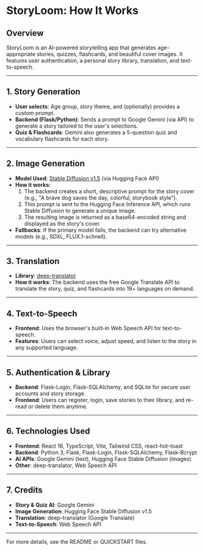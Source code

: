 # StoryLoom: How It Works

## Overview
StoryLoom is an AI-powered storytelling app that generates age-appropriate stories, quizzes, flashcards, and beautiful cover images. It features user authentication, a personal story library, translation, and text-to-speech.

---

## 1. Story Generation
- **User selects**: Age group, story theme, and (optionally) provides a custom prompt.
- **Backend (Flask/Python)**: Sends a prompt to Google Gemini (via API) to generate a story tailored to the user's selections.
- **Quiz & Flashcards**: Gemini also generates a 5-question quiz and vocabulary flashcards for each story.

---

## 2. Image Generation
- **Model Used**: [Stable Diffusion v1.5](https://huggingface.co/CompVis/stable-diffusion-v1-5) (via Hugging Face API)
- **How it works**:
  1. The backend creates a short, descriptive prompt for the story cover (e.g., "A brave dog saves the day, colorful, storybook style").
  2. This prompt is sent to the Hugging Face Inference API, which runs Stable Diffusion to generate a unique image.
  3. The resulting image is returned as a base64-encoded string and displayed as the story's cover.
- **Fallbacks**: If the primary model fails, the backend can try alternative models (e.g., SDXL, FLUX.1-schnell).

---

## 3. Translation
- **Library**: [deep-translator](https://github.com/nidhaloff/deep-translator)
- **How it works**: The backend uses the free Google Translate API to translate the story, quiz, and flashcards into 19+ languages on demand.

---

## 4. Text-to-Speech
- **Frontend**: Uses the browser's built-in Web Speech API for text-to-speech.
- **Features**: Users can select voice, adjust speed, and listen to the story in any supported language.

---

## 5. Authentication & Library
- **Backend**: Flask-Login, Flask-SQLAlchemy, and SQLite for secure user accounts and story storage.
- **Frontend**: Users can register, login, save stories to their library, and re-read or delete them anytime.

---

## 6. Technologies Used
- **Frontend**: React 18, TypeScript, Vite, Tailwind CSS, react-hot-toast
- **Backend**: Python 3, Flask, Flask-Login, Flask-SQLAlchemy, Flask-Bcrypt
- **AI APIs**: Google Gemini (text), Hugging Face Stable Diffusion (images)
- **Other**: deep-translator, Web Speech API

---

## 7. Credits
- **Story & Quiz AI**: Google Gemini
- **Image Generation**: Hugging Face Stable Diffusion v1.5
- **Translation**: deep-translator (Google Translate)
- **Text-to-Speech**: Web Speech API

---

For more details, see the README or QUICKSTART files.
